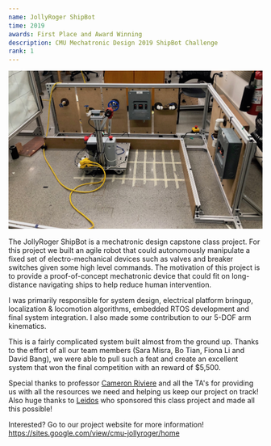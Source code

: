 ```yaml
---
name: JollyRoger ShipBot
time: 2019
awards: First Place and Award Winning
description: CMU Mechatronic Design 2019 ShipBot Challenge
rank: 1
---
```

![JollyRoger](/assets/img/proj/jollyroger/station.jpeg)

The JollyRoger ShipBot is a mechatronic design capstone class project.
For this project we built an agile robot that could autonomously
manipulate a fixed set of electro-mechanical devices such as valves
and breaker switches given some high level commands.
The motivation of this project is to provide a
proof-of-concept mechatronic device that could fit on long-distance
navigating ships to help reduce human intervention.

I was primarily responsible for system design, electrical platform bringup,
localization & locomotion algorithms, embedded RTOS development and
final system integration.
I also made some contribution to our 5-DOF arm kinematics.

This is a fairly complicated system built almost from the ground up. Thanks to
the effort of all our team members (Sara Misra, Bo Tian, Fiona Li and David
Bang), we were able to pull such a feat and create an excellent system that
won the final competition with an reward of $5,500.

Special thanks to professor [Cameron Riviere][criviere] and all the TA's for
providing us with all the resources we need and helping us keep our project on
track! Also huge thanks to [Leidos][leidos] who sponsored this class project
and made all this possible!

Interested? Go to our project website for more information!
<https://sites.google.com/view/cmu-jollyroger/home>

[criviere]: https://www.ri.cmu.edu/ri-faculty/cameron-riviere/
[leidos]: https://www.leidos.com
